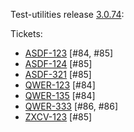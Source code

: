 Test-utilities release [3.0.74](https://github.com/maweeks/test-utilities/pull/87):

Tickets:

- [ASDF-123](https://bob.atlassian.net/browse/ASDF-123) [#84, #85] 
- [ASDF-124](https://bob.atlassian.net/browse/ASDF-124) [#85] 
- [ASDF-321](https://bob.atlassian.net/browse/ASDF-321) [#85] 
- [QWER-123](https://bob.atlassian.net/browse/QWER-123) [#84] 
- [QWER-135](https://bob.atlassian.net/browse/QWER-135) [#84] 
- [QWER-333](https://bob.atlassian.net/browse/QWER-333) [#86, #86] 
- [ZXCV-123](https://bob.atlassian.net/browse/ZXCV-123) [#85] 
